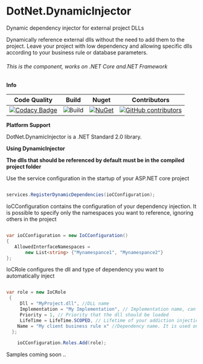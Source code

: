 # DotNet.DynamicInjector

Dynamic dependency injector for external project DLLs

Dynamically reference external dlls without the need to add them to the project. Leave your project with low dependency and allowing specific dlls according to your business rule or database parameters.

###### This is the component, works on .NET Core and.NET Framework

**Info**

|Code Quality|Build|Nuget|Contributors|
| ------------------- | ------------------- | ------------------- | ------------------- |
|[![Codacy Badge](https://api.codacy.com/project/badge/Grade/48ba43fa1c744c5790a1c9faa2a43995)](https://app.codacy.com/manual/TBertuzzi/DotNetDynamicInjector?utm_source=github.com&utm_medium=referral&utm_content=TBertuzzi/DotNetDynamicInjector&utm_campaign=Badge_Grade_Dashboard)|![Build](https://github.com/TBertuzzi/DotNetDynamicInjector/workflows/Build/badge.svg)|[![NuGet](https://buildstats.info/nuget/DotNetDynamicInjector)](https://www.nuget.org/packages/DotNetDynamicInjector/)|[![GitHub contributors](https://img.shields.io/github/contributors/TBertuzzi/DotNetDynamicInjector.svg)](https://github.com/TBertuzzi/DotNetDynamicInjector/graphs/contributors)|


**Platform Support**

DotNet.DynamicInjector is a .NET Standard 2.0 library.

**Using DynamicInjector**


**The dlls that should be referenced by default must be in the compiled project folder**

Use the service configuration in the startup of your ASP.NET core project

```csharp

services.RegisterDynamicDependencies(ioCConfiguration);

```

IoCConfiguration contains the configuration of your dependency injection. It is possible to specify only the namespaces you want to reference, ignoring others in the project


```csharp

var ioCConfiguration = new IoCConfiguration()
{
   AllowedInterfaceNamespaces = 
       new List<string> {"Mynamespance1", "Mynamespance2"}
};

```

IoCRole configures the dll and type of dependency you want to automatically inject

```csharp

var role = new IoCRole
 {
     Dll = "MyProject.dll", //DLL name
     Implementation = "My Implementation", // Implementation name, can be used for a control if you use several projects and wanted to separate them
     Priority = 1, // Priority that the dll should be loaded
     LifeTime = LifeTime.SCOPED, // Lifetime of your addiction injection
    Name = "My client business rule x" //Dependency name. It is used only for identification
  };
            
    ioCConfiguration.Roles.Add(role);

```


Samples coming soon ..
